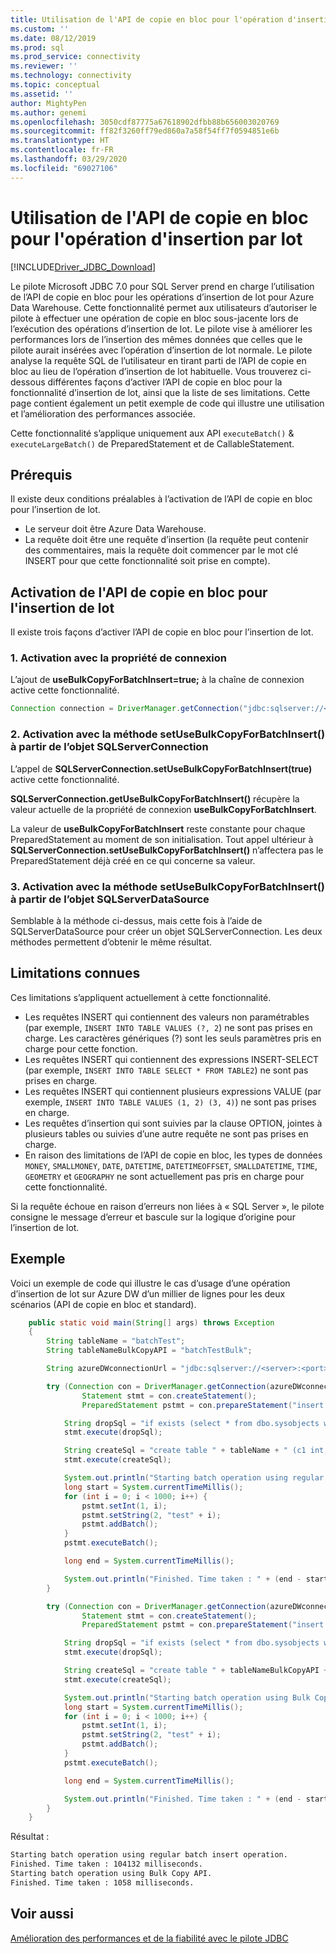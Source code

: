 ```yaml
---
title: Utilisation de l'API de copie en bloc pour l'opération d'insertion par lot pour le pilote JDBC MSSQL | Microsoft Docs
ms.custom: ''
ms.date: 08/12/2019
ms.prod: sql
ms.prod_service: connectivity
ms.reviewer: ''
ms.technology: connectivity
ms.topic: conceptual
ms.assetid: ''
author: MightyPen
ms.author: genemi
ms.openlocfilehash: 3050cdf87775a67618902dfbb88b656003020769
ms.sourcegitcommit: ff82f3260ff79ed860a7a58f54ff7f0594851e6b
ms.translationtype: HT
ms.contentlocale: fr-FR
ms.lasthandoff: 03/29/2020
ms.locfileid: "69027106"
---
```

# <a name="using-bulk-copy-api-for-batch-insert-operation"></a>Utilisation de l'API de copie en bloc pour l'opération d'insertion par lot

[!INCLUDE[Driver_JDBC_Download](../../includes/driver_jdbc_download.md)]

Le pilote Microsoft JDBC 7.0 pour SQL Server prend en charge l’utilisation de l’API de copie en bloc pour les opérations d’insertion de lot pour Azure Data Warehouse. Cette fonctionnalité permet aux utilisateurs d’autoriser le pilote à effectuer une opération de copie en bloc sous-jacente lors de l’exécution des opérations d’insertion de lot. Le pilote vise à améliorer les performances lors de l’insertion des mêmes données que celles que le pilote aurait insérées avec l’opération d’insertion de lot normale. Le pilote analyse la requête SQL de l’utilisateur en tirant parti de l’API de copie en bloc au lieu de l’opération d’insertion de lot habituelle. Vous trouverez ci-dessous différentes façons d’activer l’API de copie en bloc pour la fonctionnalité d’insertion de lot, ainsi que la liste de ses limitations. Cette page contient également un petit exemple de code qui illustre une utilisation et l’amélioration des performances associée.

Cette fonctionnalité s’applique uniquement aux API `executeBatch()` & `executeLargeBatch()` de PreparedStatement et de CallableStatement.

## <a name="prerequisites"></a>Prérequis

Il existe deux conditions préalables à l’activation de l’API de copie en bloc pour l’insertion de lot.

* Le serveur doit être Azure Data Warehouse.
* La requête doit être une requête d’insertion (la requête peut contenir des commentaires, mais la requête doit commencer par le mot clé INSERT pour que cette fonctionnalité soit prise en compte).

## <a name="enabling-bulk-copy-api-for-batch-insert"></a>Activation de l'API de copie en bloc pour l'insertion de lot

Il existe trois façons d’activer l’API de copie en bloc pour l’insertion de lot.

### <a name="1-enabling-with-connection-property"></a>1. Activation avec la propriété de connexion

L’ajout de **useBulkCopyForBatchInsert=true;** à la chaîne de connexion active cette fonctionnalité.

```java
Connection connection = DriverManager.getConnection("jdbc:sqlserver://<server>:<port>;userName=<user>;password=<password>;database=<database>;useBulkCopyForBatchInsert=true;");
```

### <a name="2-enabling-with-setusebulkcopyforbatchinsert-method-from-sqlserverconnection-object"></a>2. Activation avec la méthode setUseBulkCopyForBatchInsert() à partir de l’objet SQLServerConnection

L’appel de **SQLServerConnection.setUseBulkCopyForBatchInsert(true)** active cette fonctionnalité.

**SQLServerConnection.getUseBulkCopyForBatchInsert()** récupère la valeur actuelle de la propriété de connexion **useBulkCopyForBatchInsert**.

La valeur de **useBulkCopyForBatchInsert** reste constante pour chaque PreparedStatement au moment de son initialisation. Tout appel ultérieur à **SQLServerConnection.setUseBulkCopyForBatchInsert()** n’affectera pas le PreparedStatement déjà créé en ce qui concerne sa valeur.

### <a name="3-enabling-with-setusebulkcopyforbatchinsert-method-from-sqlserverdatasource-object"></a>3. Activation avec la méthode setUseBulkCopyForBatchInsert() à partir de l’objet SQLServerDataSource

Semblable à la méthode ci-dessus, mais cette fois à l’aide de SQLServerDataSource pour créer un objet SQLServerConnection. Les deux méthodes permettent d’obtenir le même résultat.

## <a name="known-limitations"></a>Limitations connues

Ces limitations s’appliquent actuellement à cette fonctionnalité.

* Les requêtes INSERT qui contiennent des valeurs non paramétrables (par exemple, `INSERT INTO TABLE VALUES (?, 2`) ne sont pas prises en charge. Les caractères génériques (?) sont les seuls paramètres pris en charge pour cette fonction.
* Les requêtes INSERT qui contiennent des expressions INSERT-SELECT (par exemple, `INSERT INTO TABLE SELECT * FROM TABLE2`) ne sont pas prises en charge.
* Les requêtes INSERT qui contiennent plusieurs expressions VALUE (par exemple, `INSERT INTO TABLE VALUES (1, 2) (3, 4)`) ne sont pas prises en charge.
* Les requêtes d’insertion qui sont suivies par la clause OPTION, jointes à plusieurs tables ou suivies d’une autre requête ne sont pas prises en charge.
* En raison des limitations de l’API de copie en bloc, les types de données `MONEY`, `SMALLMONEY`, `DATE`, `DATETIME`, `DATETIMEOFFSET`, `SMALLDATETIME`, `TIME`, `GEOMETRY` et `GEOGRAPHY` ne sont actuellement pas pris en charge pour cette fonctionnalité.

Si la requête échoue en raison d’erreurs non liées à « SQL Server », le pilote consigne le message d’erreur et bascule sur la logique d’origine pour l’insertion de lot.

## <a name="example"></a>Exemple

Voici un exemple de code qui illustre le cas d’usage d’une opération d’insertion de lot sur Azure DW d’un millier de lignes pour les deux scénarios (API de copie en bloc et standard).

```java
    public static void main(String[] args) throws Exception
    {
        String tableName = "batchTest";
        String tableNameBulkCopyAPI = "batchTestBulk";

        String azureDWconnectionUrl = "jdbc:sqlserver://<server>:<port>;databaseName=<database>;user=<user>;password=<password>";

        try (Connection con = DriverManager.getConnection(azureDWconnectionUrl); // connects to an Azure Data Warehouse.
                Statement stmt = con.createStatement();
                PreparedStatement pstmt = con.prepareStatement("insert into " + tableName + " values (?, ?)");) {

            String dropSql = "if exists (select * from dbo.sysobjects where id = object_id(N'[dbo].[" + tableName + "]') and OBJECTPROPERTY(id, N'IsUserTable') = 1) DROP TABLE [" + tableName + "]";
            stmt.execute(dropSql);

            String createSql = "create table " + tableName + " (c1 int, c2 varchar(20))";
            stmt.execute(createSql);

            System.out.println("Starting batch operation using regular batch insert operation.");
            long start = System.currentTimeMillis();
            for (int i = 0; i < 1000; i++) {
                pstmt.setInt(1, i);
                pstmt.setString(2, "test" + i);
                pstmt.addBatch();
            }
            pstmt.executeBatch();

            long end = System.currentTimeMillis();

            System.out.println("Finished. Time taken : " + (end - start) + " milliseconds.");
        }

        try (Connection con = DriverManager.getConnection(azureDWconnectionUrl + ";useBulkCopyForBatchInsert=true"); // connects to an Azure Data Warehouse, with useBulkCopyForBatchInsert connection property set to true.
                Statement stmt = con.createStatement();
                PreparedStatement pstmt = con.prepareStatement("insert into " + tableNameBulkCopyAPI + " values (?, ?)");) {

            String dropSql = "if exists (select * from dbo.sysobjects where id = object_id(N'[dbo].[" + tableNameBulkCopyAPI + "]') and OBJECTPROPERTY(id, N'IsUserTable') = 1) DROP TABLE [" + tableNameBulkCopyAPI + "]";
            stmt.execute(dropSql);

            String createSql = "create table " + tableNameBulkCopyAPI + " (c1 int, c2 varchar(20))";
            stmt.execute(createSql);

            System.out.println("Starting batch operation using Bulk Copy API.");
            long start = System.currentTimeMillis();
            for (int i = 0; i < 1000; i++) {
                pstmt.setInt(1, i);
                pstmt.setString(2, "test" + i);
                pstmt.addBatch();
            }
            pstmt.executeBatch();

            long end = System.currentTimeMillis();

            System.out.println("Finished. Time taken : " + (end - start) + " milliseconds.");
        }
    }
```

Résultat :

```bash
Starting batch operation using regular batch insert operation.
Finished. Time taken : 104132 milliseconds.
Starting batch operation using Bulk Copy API.
Finished. Time taken : 1058 milliseconds.
```

## <a name="see-also"></a>Voir aussi

[Amélioration des performances et de la fiabilité avec le pilote JDBC](../../connect/jdbc/improving-performance-and-reliability-with-the-jdbc-driver.md)
